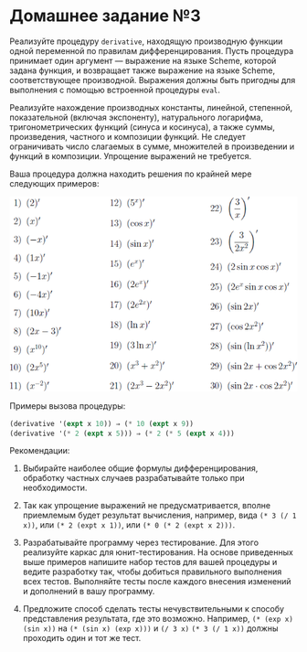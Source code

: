# Домашнее задание №3

Реализуйте процедуру `derivative`, находящую производную функции одной переменной по правилам дифференцирования. Пусть процедура принимает один аргумент — выражение на языке Scheme, которой задана функция, и возвращает также выражение на языке Scheme, соответствующее производной. Выражения должны быть пригодны для выполнения с помощью встроенной процедуры `eval`.

Реализуйте нахождение производных константы, линейной, степенной, показательной (включая экспоненту), натурального логарифма, тригонометрических функций (синуса и косинуса), а также суммы, произведения, частного и композиции функций. Не следует ограничивать число слагаемых в сумме, множителей в произведении и функций в композиции. Упрощение выражений не требуется.

Ваша процедура должна находить решения по крайней мере следующих примеров:

![Примеры](30exprs.png)

Примеры вызова процедуры:

```Scheme
(derivative '(expt x 10)) ⇒ (* 10 (expt x 9))
(derivative '(* 2 (expt x 5))) ⇒ (* 2 (* 5 (expt x 4)))
```

Рекомендации:

1.  Выбирайте наиболее общие формулы дифференцирования, обработку частных случаев разрабатывайте только при необходимости.

2.  Так как упрощение выражений не предусматривается, вполне приемлемым будет результат вычисления, например, вида `(* 3 (/ 1 x))`, или `(* 2 (expt x 1))`, или `(* 0 (* 2 (expt x 2)))`.

3.  Разрабатывайте программу через тестирование. Для этого реализуйте каркас для юнит-тестирования. На основе приведенных выше примеров напишите набор тестов для вашей процедуры и ведите разработку так, чтобы добиться правильного выполнения всех тестов. Выполняйте тесты после каждого внесения изменений и дополнений в вашу программу.

4.  Предложите способ сделать тесты нечувствительными к способу представления результата, где это возможно. Например, `(* (exp x) (sin x))` на `(* (sin x) (exp x)))` и `(/ 3 x)` `(* 3 (/ 1 x))` должны проходить один и тот же тест.
